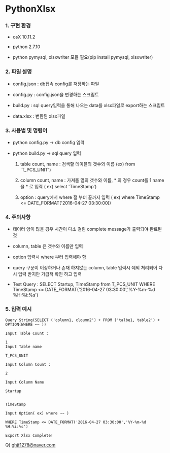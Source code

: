 # PythonXlsx

### 1. 구현 환경
* osX 10.11.2

* python 2.7.10

* python pymysql, xlsxwriter 모듈 필요(pip install pymysql, xlsxwriter)

### 2. 파일 설명
* config.json : db접속 config를 저장하는 파일

* config.py : config.json을 변경하는 스크립트

* build.py : sql query입력을 통해 나오는 data를 xlsx파일로 export하는 스크립트

* data.xlsx : 변환된 xlsx파일

### 3. 사용법 및 명령어

* python config.py -> db config 입력

* python build.py -> sql query 입력

  1. table count, name : 검색할 테이블의 갯수와 이름 (ex) from 'T_PCS_UNIT')

  2. column count, name : 가져올 열의 갯수와 이름, * 의 경우 count를 1 name을 * 로 입력 ( ex) select 'TimeStamp')

  3. option : query에서 where 절 부터 끝까지 입력 ( ex) where TimeStamp <= DATE_FORMAT('2016-04-27 03:30:00))

### 4. 주의사항
 * 데이터 양이 많을 경우 시간이 다소 걸림 complete message가 출력되야 완료된 것
 
 * column, table 은 갯수와 이름만 입력
 
 * option 입력시 where 부터 입력해야 함
 
 * query 구문이 이상하거나 존재 하지않는 column, table 입력시 예외 처리되어 다시 입력 받지만 가급적 확인 하고 입력
 
 * Test Query : SELECT Startup, TimeStamp from T_PCS_UNIT WHERE TimeStamp <= DATE_FORMAT('2016-04-27 03:30:00','%Y-%m-%d %H:%i:%s')
 
### 5. 입력 예시
 
 ```
 Query String(SELECT ('column1, cloumn2') + FROM ('talbe1, table2') + OPTION(WHERE ~~ ))
 
 Input Table Count : 
 
 1
 Input Table name
 
 T_PCS_UNIT
 
 Input Column Count : 
 
 2
 
 Input Colunm Name
 
 Startup     

 
 TimeStamp
 
 Input Option( ex) where ~~ )
 
 WHERE TimeStamp <= DATE_FORMAT('2016-04-27 03:30:00','%Y-%m-%d %H:%i:%s')
 
 Export Xlsx Complete!
 ```


Q) ghjf1278@naver.com 



